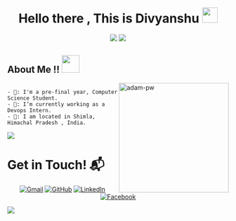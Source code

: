 <h1 align="center">Hello there , This is Divyanshu <img src="https://media.giphy.com/media/hvRJCLFzcasrR4ia7z/giphy.gif" width="35"></h1>
<p align="center">
 <a href="https://github.com/DenverCoder1/readme-typing-svg"><img src="https://readme-typing-svg.herokuapp.com?lines=Computer+Science+Student;Devops+Enthusiast;Learning%20Growing%20Developing&center=true&width=500&height=50"></a>
<a href="https://www.youtube.com/watch?v=dQw4w9WgXcQ"><img src="https://user-images.githubusercontent.com/73097560/115834477-dbab4500-a447-11eb-908a-139a6edaec5c.gif"></a>
 </p>

<h2>About Me !! <img src="https://media.giphy.com/media/iY8CRBdQXODJSCERIr/giphy.gif" width="40px">   </h2>



<p><img align="right" src="https://github.com/Adam-pw/Adam-pw/blob/main/animation_500_kxa883sd.gif" alt="adam-pw" width="250" height="250" /></p>

```

- 🏫: I'm a pre-final year, Computer Science Student.
- 🔭: I’m currently working as a Devops Intern.
- 🌱: I am located in Shimla, Himachal Pradesh , India.

```
<a href="https://www.youtube.com/watch?v=dQw4w9WgXcQ"><img src="https://user-images.githubusercontent.com/73097560/115834477-dbab4500-a447-11eb-908a-139a6edaec5c.gif"></a>
 
 <h1>Get in Touch! 📬</h1>
 <p align="center">
	<a href="mailto:divyanshus10112k@gmail.com"><img src="https://img.icons8.com/bubbles/50/000000/gmail.png" alt="Gmail"/></a>
	<a href="https://github.com/divyanshuss"><img src="https://img.icons8.com/bubbles/50/000000/github.png" alt="GitHub"/></a>
	<a href="https://www.linkedin.com/in/divyanshusharmaa/"><img src="https://img.icons8.com/bubbles/50/000000/linkedin.png" alt="LinkedIn"/></a>
	<a href="https://www.facebook.com/profile.php?id=100054187307420"><img src="https://img.icons8.com/bubbles/50/000000/facebook-new.png" alt="Facebook"/></a>
	
</p>

<a href="https://www.youtube.com/watch?v=dQw4w9WgXcQ"><img src="https://user-images.githubusercontent.com/73097560/115834477-dbab4500-a447-11eb-908a-139a6edaec5c.gif"></a>


